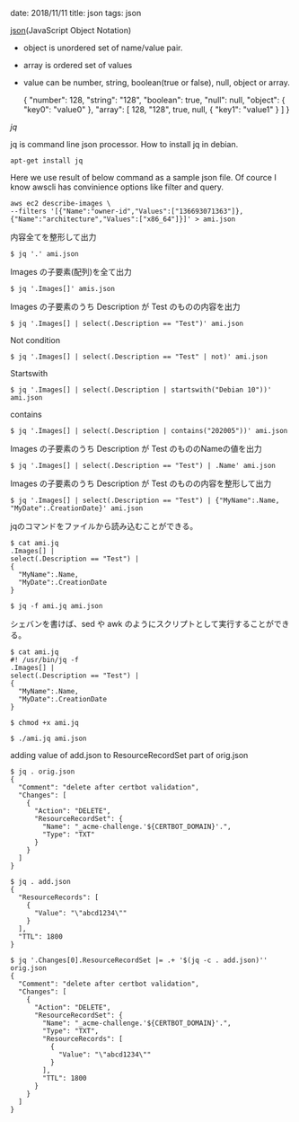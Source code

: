 date: 2018/11/11
title: json
tags: json

[json](https://www.json.org/json-en.html)(JavaScript Object Notation)

- object is unordered set of name/value pair.
- array is ordered set of values
- value can be number, string, boolean(true or false), null, object or array.

	{
	  "number": 128,
	  "string": "128",
	  "boolean": true,
	  "null": null,
	  "object": {
	    "key0": "value0"
	  },
	  "array": [
	    128,
	    "128",
	    true,
	    null,
	    {
	      "key1": "value1"
	    }
	  ]
	}

*jq*

jq is command line json processor.
How to install jq in debian.

	apt-get install jq

Here we use result of below command as a sample json file.
Of cource I know awscli has convinience options like filter and query.

	aws ec2 describe-images \
	--filters '[{"Name":"owner-id","Values":["136693071363"]},{"Name":"architecture","Values":["x86_64"]}]' > ami.json

内容全てを整形して出力

	$ jq '.' ami.json

Images の子要素(配列)を全て出力

	$ jq '.Images[]' amis.json

Images の子要素のうち Description が Test のものの内容を出力

	$ jq '.Images[] | select(.Description == "Test")' ami.json

Not condition

	$ jq '.Images[] | select(.Description == "Test" | not)' ami.json

Startswith

	$ jq '.Images[] | select(.Description | startswith("Debian 10"))' ami.json

contains

	$ jq '.Images[] | select(.Description | contains("202005"))' ami.json

Images の子要素のうち Description が Test のもののNameの値を出力

	$ jq '.Images[] | select(.Description == "Test") | .Name' ami.json

Images の子要素のうち Description が Test のものの内容を整形して出力

	$ jq '.Images[] | select(.Description == "Test") | {"MyName":.Name, "MyDate":.CreationDate}' ami.json

jqのコマンドをファイルから読み込むことができる。

	$ cat ami.jq
	.Images[] |
	select(.Description == "Test") |
	{
	  "MyName":.Name,
	  "MyDate":.CreationDate
	}
	
	$ jq -f ami.jq ami.json

シェバンを書けば、sed や awk のようにスクリプトとして実行することができる。

	$ cat ami.jq
	#! /usr/bin/jq -f
	.Images[] |
	select(.Description == "Test") |
	{
	  "MyName":.Name,
	  "MyDate":.CreationDate
	}
	
	$ chmod +x ami.jq
	
	$ ./ami.jq ami.json

adding value of add.json to ResourceRecordSet part of orig.json

```
$ jq . orig.json
{
  "Comment": "delete after certbot validation",
  "Changes": [
    {
      "Action": "DELETE",
      "ResourceRecordSet": {
        "Name": "_acme-challenge.'${CERTBOT_DOMAIN}'.",
        "Type": "TXT"
      }
    }
  ]
}
```
```
$ jq . add.json 
{
  "ResourceRecords": [
    {
      "Value": "\"abcd1234\""
    }
  ],
  "TTL": 1800
}
```
```
$ jq '.Changes[0].ResourceRecordSet |= .+ '$(jq -c . add.json)'' orig.json
{
  "Comment": "delete after certbot validation",
  "Changes": [
    {
      "Action": "DELETE",
      "ResourceRecordSet": {
        "Name": "_acme-challenge.'${CERTBOT_DOMAIN}'.",
        "Type": "TXT",
        "ResourceRecords": [
          {
            "Value": "\"abcd1234\""
          }
        ],
        "TTL": 1800
      }
    }
  ]
}
```
